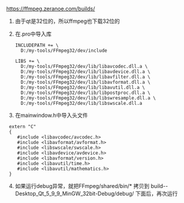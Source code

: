https://ffmpeg.zeranoe.com/builds/

1. 由于qt是32位的，所以ffmpeg也下载32位的
2. 在.pro中导入库
    ```
    INCLUDEPATH += \
      D:/my-tools/FFmpeg32/dev/include

    LIBS += \
      D:/my-tools/FFmpeg32/dev/lib/libavcodec.dll.a \
      D:/my-tools/FFmpeg32/dev/lib/libavdevice.dll.a \
      D:/my-tools/FFmpeg32/dev/lib/libavfilter.dll.a \
      D:/my-tools/FFmpeg32/dev/lib/libavformat.dll.a \
      D:/my-tools/FFmpeg32/dev/lib/libavutil.dll.a \
      D:/my-tools/FFmpeg32/dev/lib/libpostproc.dll.a \
      D:/my-tools/FFmpeg32/dev/lib/libswresample.dll.a \
      D:/my-tools/FFmpeg32/dev/lib/libswscale.dll.a
    ```

3. 在mainwindow.h中导入头文件
  ```
   extern "C"
   {
      #include <libavcodec/avcodec.h>
      #include <libavformat/avformat.h>
      #include <libswscale/swscale.h>
      #include <libavdevice/avdevice.h>
      #include <libavformat/version.h>
      #include <libavutil/time.h>
      #include <libavutil/mathematics.h>
   }
  ```

4. 如果运行debug异常，就把FFmpeg/shared/bin/* 拷贝到 build-<project>-Desktop_Qt_5_9_9_MinGW_32bit-Debug/debug/ 下面后，再次运行
